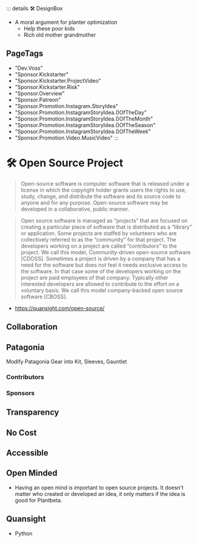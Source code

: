 ::: details 🛠 DesignBox

- A moral argument for planter optimization 
    - Help these poor kids 
    - Rich old mother grandmother 


<h2>PageTags</h2>

- "Dev.Voss"
- "Sponsor.Kickstarter"
- "Sponsor.Kickstarter.ProjectVideo"
- "Sponsor.Kickstarter.Risk"
- "Sponsor.Overview"
- "Sponsor.Patreon"
- "Sponsor.Promotion.Instagram.StoryIdea"
- "Sponsor.Promotion.InstagramStoryIdea.()OfTheDay"
- "Sponsor.Promotion.InstagramStoryIdea.()OfTheMonth"
- "Sponsor.Promotion.InstagramStoryIdea.()OfTheSeason"
- "Sponsor.Promotion.InstagramStoryIdea.()OfTheWeek"
- "Sponsor.Promotion.Video.MusicVideo"
:::

# 🛠 Open Source Project

> Open-source software is computer software that is released under a license in which the copyright holder grants users the rights to use, study, change, and distribute the software and its source code to anyone and for any purpose. Open-source software may be developed in a collaborative, public manner.

> Open source software is managed as “projects” that are focused on creating a particular piece of software that is distributed as a “library” or application. Some projects are staffed by volunteers who are collectively referred to as the “community” for that project. The developers working on a project are called “contributors” to the project. We call this model, Community-driven open-source software [CDOSS]. Sometimes a project is driven by a company that has a need for the software but does not feel it needs exclusive access to the software. In that case some of the developers working on the project are paid employees of that company. Typically other interested developers are allowed to contribute to the effort on a voluntary basis. We call this model company-backed open source software [CBOSS].
- https://quansight.com/open-source/

## Collaboration

## Patagonia

Modify Patagonia Gear into Kit, Sleeves, Gauntlet

### Contributors

### Sponsors

## Transparency

## No Cost

## Accessible

## Open Minded

- Having an open mind is important to open source projects. It doesn't matter who created or developed an idea, it only matters if the idea is good for Plantbeta.

## Quansight

- Python